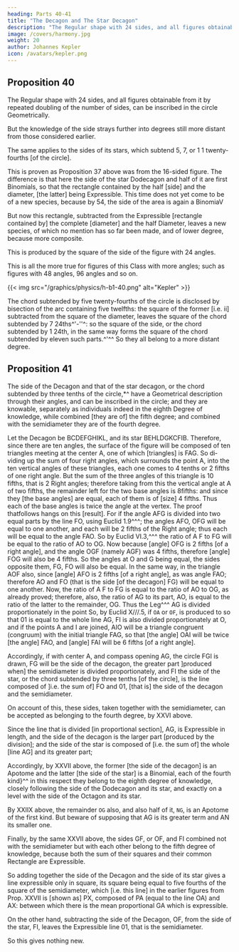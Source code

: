 ```yaml
---
heading: Parts 40-41
title: "The Decagon and The Star Decagon"
description: "The Regular shape with 24 sides, and all figures obtainable from it by repeated doubling of the number of sides, can be inscribed in the circle Geometrically"
image: /covers/harmony.jpg
weight: 20
author: Johannes Kepler
icon: /avatars/kepler.png
---
```



## Proposition 40

The Regular shape with 24 sides, and all figures obtainable from it by repeated doubling of the number of sides, can be inscribed in the circle Geometrically. 

But the knowledge of the side strays further into degrees still more distant from those considered earlier.

The same applies to the sides of its stars, which subtend 5, 7, or 1 1 twenty-fourths [of the circle].

This is proven as Proposition 37 above was from the 16-sided figure. The difference is that here the side of the star Dodecagon and half of it are first Binomials, so that the rectangle contained by the half [side] and the diameter, [the latter] being Expressible. This time does not yet come to be of a new species, because by 54, the side of the area is again a BinomiaV 

But now this rectangle, subtracted from the Expressible [rectangle contained by] the complete [diameter] and the half Diameter, leaves a new species, of which no mention has so far been made, and of lower degree, because more composite. 

This is produced by the square of the side of the figure with 24 angles.

This is all the more true for figures of this Class with more angles; such as figures with 48 angles, 96 angles and so on.

{{< img src="/graphics/physics/h-b1-40.png" alt="Kepler" >}}


The chord subtended by five twenty-fourths of the circle is disclosed by bisection of the arc
containing five twelfths: the square of the former [i.e. ii] subtracted from the square of the diameter, leaves the square of the chord subtended by 7 24ths^'-''^: so the square of the side,
or the chord subtended by 1 24th, in the same way forms the square of the chord subtended by eleven such parts.^'^^ So they all belong to a more distant degree.


## Proposition 41

The side of the Decagon and that of the star decagon, or the chord subtended by three tenths of the circle,*^ have a Geometrical description through their angles, and can be inscribed in the circle; and they
are knowable, separately as individuals indeed in the eighth Degree of knowledge, while combined [they are of] the fifth degree; and combined with the semidiameter they are of the fourth degree.


Let the Decagon be BCDEFGHIKL, and its star BEHLDGKCFIB. Therefore, since there are ten angles, the surface of the figure will be composed of
ten triangles meeting at the center A, one of which [triangles] is FAG. So di­
viding up the sum of four right angles, which surrounds the point A, into the ten vertical angles of these triangles, each one comes to 4 tenths or 2 fifths of one
right angle. But the sum of the three angles of this triangle is 10 fifths, that
is 2 Right angles; therefore taking from this the vertical angle at A of two fifths,
the remainder left for the two base angles
is 8fifths: and since they [the base angles]
are equal, each of them is of [size] 4 fifths.
Thus each of the base angles is twice the
angle at the vertex. The proof thatfollows
hangs on this [result].
For if the angle AFG is divided into
two equal parts by the line FO, using
Euclid 1.9^^^; the angles AFO, OFG will
be equal to one another, and each will
be 2 fifths of the Right angle; thus each
will be equal to the angle FAO. So by
Euclid VI.3,^^^ the ratio of A F to FG
will be equal to the ratio of AO to OG.
Now because [angle] OFG is 2 fifths [of a right angle], and the angle OGF
(namely AGF) was 4 fifths, therefore [angle] FOG will also be 4 fifths. So the
angles at O and G being equal, the sides opposite them, FG, FO will also be equal.
In the same way, in the triangle AOF also, since [angle] AFO is 2 fifths
[of a right angle], as was angle FAO; therefore AO and FO (that is the side
[of the decagon] FG) will be equal to one another. Now, the ratio of A F to FG
is equal to the ratio of AO to OG, as already proved; therefore, also, the ratio
of AG to its part, AO, is equal to the ratio of the latter to the remainder, OG.
Thus the Leg^^^ AG is divided proportionately in the point
So, by Euclid X///.5, if `OA` or `OF`, is produced to so that 01 is equal to the whole line AG, FI is also divided proportionately at O, and if the points A and I are joined, AIO will be a triangle congruent (congruum) with the initial triangle FAG, so that [the angle] OAI will be twice [the angle] FAO, and [angle] FAI will be 6 fifths [of a right angle].

Accordingly, if with center A, and compass opening AG, the circle FGI is drawn, FG will be the side of the decagon, the greater part ]produced when] the semidiameter is divided proportionately, and FI the side of the star, or the chord subtended by three tenths [of the circle], is the line composed of ]i.e. the sum of] FO and 01, [that is] the side of the decagon and the semidiameter.

On account of this, these sides, taken together with the semidiameter, can be accepted as belonging to the fourth degree, by XXVI above. 

Since the line that is divided [in proportional section], AG, is Expressible in length, and the side of the decagon is the larger part [produced by the division]; and the side of the star is composed of [i.e. the sum of] the whole [line
AG] and its greater part; 

Accordingly, by XXVII above, the former [the side of the decagon] is an Apotome and the latter [the side of the star] is a Binomial, each of the fourth kind}^^ in this respect they belong to the eighth degree of knowledge, closely following the side of the Dodecagon and its star, and exactly on a level with the side of the Octagon and its star.


By XXIIX above, the remainder `OG` also, and also half of it, `NG`, is an Apotome of the first kind. But beware of supposing that AG is its greater term and AN its smaller one. 

Finally, by the same XXVII above, the sides GF, or OF, and FI combined not with the semidiameter but with each other belong to the fifth degree of knowledge, because both the sum of their squares and their common Rectangle are
Expressible.

So adding together the side of the Decagon and the side of its star gives a line expressible only in square, its square being equal to five fourths of the square of the semidiameter, which [i.e. this line] in the earlier figures from Prop.
XXVII is [shown as] PX, composed of PA (equal to the line OA) and AX: between which there is the mean proportional GA which is expressible.

On the other hand, subtracting the side of the Decagon, OF, from the side of the star, FI, leaves the Expressible line 01, that is the semidiameter.

So this gives nothing new.


